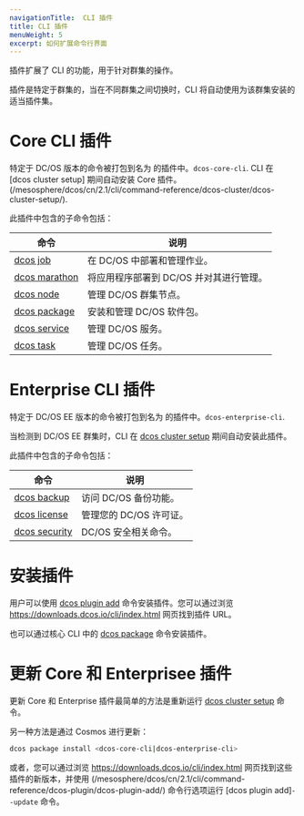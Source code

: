 ```yaml
---
navigationTitle:  CLI 插件
title: CLI 插件
menuWeight: 5
excerpt: 如何扩展命令行界面
---
```


插件扩展了 CLI 的功能，用于针对群集的操作。

插件是特定于群集的，当在不同群集之间切换时，CLI 将自动使用为该群集安装的适当插件集。


# Core CLI 插件

特定于 DC/OS 版本的命令被打包到名为  的插件中。`dcos-core-cli`.
CLI 在 [dcos cluster setup] 期间自动安装 Core 插件。(/mesosphere/dcos/cn/2.1/cli/command-reference/dcos-cluster/dcos-cluster-setup/).

此插件中包含的子命令包括：

| 命令 | 说明 |
|---------|-------------|
| [dcos job](/mesosphere/dcos/cn/2.1/cli/command-reference/dcos-job/)    | 在 DC/OS 中部署和管理作业。 |
| [dcos marathon](/mesosphere/dcos/cn/2.1/cli/command-reference/dcos-marathon/)  |  将应用程序部署到 DC/OS 并对其进行管理。 |
| [dcos node](/mesosphere/dcos/cn/2.1/cli/command-reference/dcos-node/)   |  管理 DC/OS 群集节点。 |
| [dcos package](/mesosphere/dcos/cn/2.1/cli/command-reference/dcos-package/) | 安装和管理 DC/OS 软件包。 |
| [dcos service](/mesosphere/dcos/cn/2.1/cli/command-reference/dcos-service/)  |  管理 DC/OS 服务。 |
| [dcos task](/mesosphere/dcos/cn/2.1/cli/command-reference/dcos-task/)  |  管理 DC/OS 任务。 |

# Enterprise CLI 插件

特定于 DC/OS EE 版本的命令被打包到名为  的插件中。`dcos-enterprise-cli`.

当检测到 DC/OS EE 群集时，CLI 在 [dcos cluster setup](/mesosphere/dcos/cn/2.1/cli/command-reference/dcos-cluster/dcos-cluster-setup/) 期间自动安装此插件。

此插件中包含的子命令包括：

| 命令 | 说明 |
|---------|-------------|
| [dcos backup](/mesosphere/dcos/cn/2.1/cli/command-reference/dcos-backup/)    | 访问 DC/OS 备份功能。 |
| [dcos license](/mesosphere/dcos/cn/2.1/cli/command-reference/dcos-license/)  |  管理您的 DC/OS 许可证。 |
| [dcos security](/mesosphere/dcos/cn/2.1/cli/command-reference/dcos-security/)   |  DC/OS 安全相关命令。 |


# 安装插件

用户可以使用 [dcos plugin add](/mesosphere/dcos/cn/2.1/cli/command-reference/dcos-plugin/dcos-plugin-add/) 命令安装插件。您可以通过浏览 https://downloads.dcos.io/cli/index.html 网页找到插件 URL。

也可以通过核心 CLI 中的 [dcos package](/mesosphere/dcos/cn/2.1/cli/command-reference/dcos-package/) 命令安装插件。

# 更新 Core 和 Enterprisee 插件

更新 Core 和 Enterprise 插件最简单的方法是重新运行 [dcos cluster setup](/mesosphere/dcos/cn/2.1/cli/command-reference/dcos-cluster/dcos-cluster-setup/) 命令。

另一种方法是通过 Cosmos 进行更新：

```bash
dcos package install <dcos-core-cli|dcos-enterprise-cli>
```

或者，您可以通过浏览 https://downloads.dcos.io/cli/index.html 网页找到这些插件的新版本，并使用 (/mesosphere/dcos/cn/2.1/cli/command-reference/dcos-plugin/dcos-plugin-add/) 命令行选项运行 [dcos plugin add]`--update` 命令。
